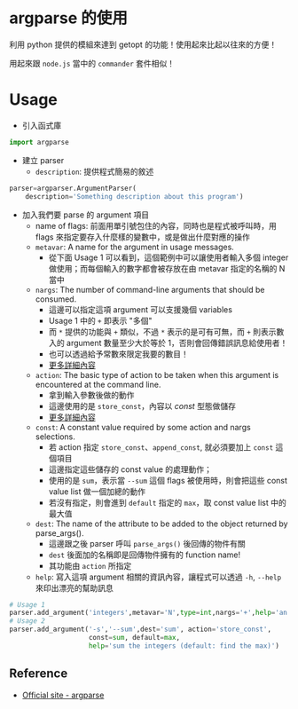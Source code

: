 # argparse 的使用

利用 python 提供的模組來達到 getopt 的功能！使用起來比起以往來的方便！

用起來跟 `node.js` 當中的 `commander` 套件相似！

# Usage

* 引入函式庫
```python
import argparse
```

* 建立 parser
    * `description`: 提供程式簡易的敘述
```python
parser=argparser.ArgumentParser(
    description='Something description about this program')
```

* 加入我們要 parse 的 argument 項目
    * name of flags: 前面用單引號包住的內容，同時也是程式被呼叫時，用 flags 來指定要存入什麼樣的變數中，或是做出什麼對應的操作
    * `metavar`: A name for the argument in usage messages.
        * 從下面 Usage 1 可以看到，這個範例中可以讓使用者輸入多個 integer 做使用；而每個輸入的數字都會被存放在由 metavar 指定的名稱的 N 當中
    * `nargs`: The number of command-line arguments that should be consumed.
        * 這邊可以指定這項 argument 可以支援幾個 variables 
        * Usage 1 中的 `+` 即表示 "多個"
        * 而 `*` 提供的功能與 `+` 類似，不過 `*` 表示的是可有可無，而 `+` 則表示數入的 argument 數量至少大於等於 1，否則會回傳錯誤訊息給使用者！
        * 也可以透過給予常數來限定我要的數目！
        * [更多詳細內容](https://docs.python.org/3/library/argparse.html#nargs)
    * `action`: The basic type of action to be taken when this argument is encountered at the command line.
        * 拿到輸入參數後做的動作
        * 這邊使用的是 `store_const`，內容以 *const* 型態做儲存
        * [更多詳細內容](https://docs.python.org/3/library/argparse.html#action)
    * `const`: A constant value required by some action and nargs selections.
        * 若 action 指定 `store_const`、`append_const`, 就必須要加上 `const` 這個項目
        * 這邊指定這些儲存的 const value 的處理動作；
        * 使用的是 `sum`，表示當 `--sum` 這個 flags 被使用時，則會把這些 const value list 做一個加總的動作
        * 若沒有指定，則會進到 `default` 指定的 `max`，取 const value list 中的最大值
    * `dest`: The name of the attribute to be added to the object returned by parse_args().
        * 這邊跟之後 parser 呼叫 `parse_args()` 後回傳的物件有關
        * `dest` 後面加的名稱即是回傳物件擁有的 function name!
        * 其功能由 `action` 所指定
    * `help`: 寫入這項 argument 相關的資訊內容，讓程式可以透過 `-h`, `--help` 來印出漂亮的幫助訊息
```python
# Usage 1
parser.add_argument('integers',metavar='N',type=int,nargs='+',help='an integer for the accumulator')
# Usage 2
parser.add_argument('-s','--sum',dest='sum', action='store_const',
                    const=sum, default=max,
                    help='sum the integers (default: find the max)')
```

## Reference

* [Official site - argparse](https://docs.python.org/3/library/argparse.html)